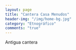 ```yaml
---
layout: page
title: "Cantera Casa Menudos"
header-img: "/img/home-bg.jpg"
category: "Etnográfico"
comments: "true"
---
```



Antigua cantera





